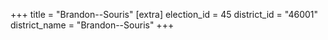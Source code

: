 +++
title = "Brandon--Souris"
[extra]
election_id = 45
district_id = "46001"
district_name = "Brandon--Souris"
+++
